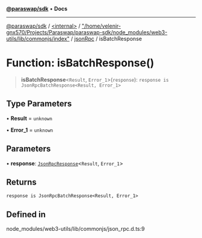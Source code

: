 [**@paraswap/sdk**](../../../../../../README.md) • **Docs**

***

[@paraswap/sdk](../../../../../../globals.md) / [\<internal\>](../../../../../README.md) / ["/home/velenir-gnx570/Projects/Paraswap/paraswap-sdk/node\_modules/web3-utils/lib/commonjs/index"](../../../README.md) / [jsonRpc](../README.md) / isBatchResponse

# Function: isBatchResponse()

> **isBatchResponse**\<`Result`, `Error_1`\>(`response`): `response is JsonRpcBatchResponse<Result, Error_1>`

## Type Parameters

• **Result** = `unknown`

• **Error_1** = `unknown`

## Parameters

• **response**: [`JsonRpcResponse`](../../../../../type-aliases/JsonRpcResponse.md)\<`Result`, `Error_1`\>

## Returns

`response is JsonRpcBatchResponse<Result, Error_1>`

## Defined in

node\_modules/web3-utils/lib/commonjs/json\_rpc.d.ts:9

